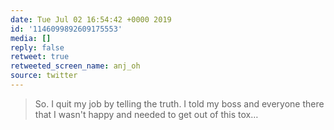 ```yaml
---
date: Tue Jul 02 16:54:42 +0000 2019
id: '1146099892609175553'
media: []
reply: false
retweet: true
retweeted_screen_name: anj_oh
source: twitter
---
```


>  So. I quit my job by telling the truth. I told my boss and everyone there that I wasn't happy and needed to get out of this tox…